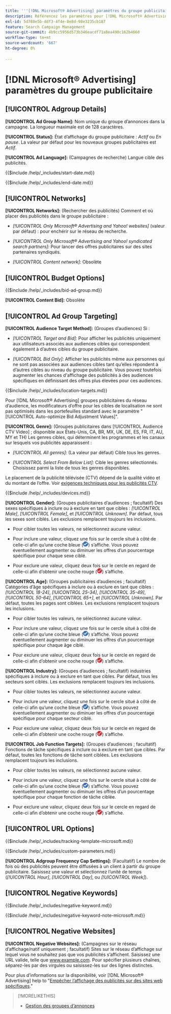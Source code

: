 ```yaml
---
title: '''[!DNL Microsoft® Advertising] paramètres du groupe publicitaire'
description: Référencez les paramètres pour [!DNL Microsoft® Advertising] groupes publicitaires.
exl-id: 5d788e5b-ddf3-4f4e-8e8d-98e3235cb187
feature: Search Campaign Management
source-git-commit: 4b9cc5956d573b346eacdf71a8ea490c162b4660
workflow-type: tm+mt
source-wordcount: '667'
ht-degree: 0%

---
```


# [!DNL Microsoft® Advertising] paramètres du groupe publicitaire

## [!UICONTROL Adgroup Details]

**[!UICONTROL Ad Group Name]:** Nom unique du groupe d’annonces dans la campagne. La longueur maximale est de 128 caractères.

**[!UICONTROL Status]:** État d’affichage du groupe publicitaire : *Actif* ou *En pause*. La valeur par défaut pour les nouveaux groupes publicitaires est *Actif*.

**[!UICONTROL Ad Language]:** (Campagnes de recherche) Langue cible des publicités.

<!-- **[!UICONTROL Start Date]:** -->

{{$include /help/_includes/start-date.md}}

<!-- **[!UICONTROL End Date]:** -->

{{$include /help/_includes/end-date.md}}

## [!UICONTROL Networks]

**[!UICONTROL Networks]:** (Rechercher des publicités) Comment et où placer des publicités dans le groupe publicitaire :

* *[!UICONTROL Only Microsoft® Advertising and Yahoo! websites]* (valeur par défaut) : pour enchérir sur le réseau de recherche.

* *[!UICONTROL Only Microsoft® Advertising and Yahoo! syndicated search partners]:* Pour lancer des offres publicitaires sur des sites partenaires syndiqués.

* *[!UICONTROL Content network]:* Obsolète

## [!UICONTROL Budget Options]

<!-- **[!UICONTROL Bid]:** -->

{{$include /help/_includes/bid-ad-group.md}}

**[!UICONTROL Content Bid]:** Obsolète

## [!UICONTROL Ad Group Targeting]

**[!UICONTROL Audience Target Method]:** (Groupes d’audiences) Si :

* *[!UICONTROL Target and Bid]:* Pour afficher les publicités uniquement aux utilisateurs associés aux audiences cibles qui correspondent également à d’autres cibles du groupe publicitaire.

* *[!UICONTROL Bid Only]:* Afficher les publicités même aux personnes qui ne sont pas associées aux audiences cibles tant qu’elles répondent à d’autres cibles au niveau du groupe publicitaire. Vous pouvez toutefois augmenter les chances d&#39;affichage des publicités à des audiences spécifiques en définissant des offres plus élevées pour ces audiences.

<!-- **[!UICONTROL Location Target]:** -->

{{$include /help/_includes/location-targets.md}}

Pour [!DNL Microsoft® Advertising] groupes publicitaires du réseau d’audience, les modificateurs d’offre pour les cibles de localisation ne sont pas optimisés dans les portefeuilles standard avec le paramètre &quot;[!UICONTROL Auto-optimize Bid Adjustment Values]&quot;.

**[!UICONTROL Genre]:** (Groupes publicitaires dans [!UICONTROL Audience CTV Video] ; disponible aux États-Unis, CA, BR, MX, UK, DE, ES, FR, IT, AU, MY et TH<!-- Should that go in the campaign sub-type description instead, or is this applicable for this feature only? -->) Les genres cibles, qui déterminent les programmes et les canaux sur lesquels vos publicités apparaissent :

* *[!UICONTROL All genres]:* (La valeur par défaut) Cible tous les genres.

* *[!UICONTROL Select From Below List]:* Cible les genres sélectionnés. Choisissez parmi la liste de tous les genres disponibles.

Le placement de la publicité télévisée (CTV) dépend de la qualité vidéo et du montant de l’offre. Voir [exigences techniques pour les publicités CTV](https://help.ads.microsoft.com/#apex/ads/en/60102/0/#TechnicalRequirements).

<!-- **[!UICONTROL Devices]:** -->

{{$include /help/_includes/devices.md}}

**[!UICONTROL Gender]:** (Groupes publicitaires d’audiences ; facultatif) Des sexes spécifiques à inclure ou à exclure en tant que cibles : *[!UICONTROL Male]*, *[!UICONTROL Female]*, et *[!UICONTROL Unknown]*. Par défaut, tous les sexes sont ciblés. Les exclusions remplacent toujours les inclusions.

* Pour cibler toutes les valeurs, ne sélectionnez aucune valeur.

* Pour inclure une valeur, cliquez une fois sur le cercle situé à côté de celle-ci afin qu’une coche bleue (![Inclure](/help/search-social-commerce/assets/include.png "Inclure")) s’affiche. Vous pouvez éventuellement augmenter ou diminuer les offres d’un pourcentage spécifique pour chaque sexe ciblé.

* Pour exclure une valeur, cliquez deux fois sur le cercle en regard de celle-ci afin d’obtenir une coche rouge (![Exclure](/help/search-social-commerce/assets/exclude.png "Exclure")) s’affiche.

**[!UICONTROL Age]:** (Groupes publicitaires d’audiences ; facultatif) Catégories d’âge spécifiques à inclure ou à exclure en tant que cibles : *[!UICONTROL 18-24]*, *[!UICONTROL 25-34]*, *[!UICONTROL 35-49]*, *[!UICONTROL 50-64]*, *[!UICONTROL 65+]*, et *[!UICONTROL Unknown]*. Par défaut, toutes les pages sont ciblées. Les exclusions remplacent toujours les inclusions.

* Pour cibler toutes les valeurs, ne sélectionnez aucune valeur.

* Pour inclure une valeur, cliquez une fois sur le cercle situé à côté de celle-ci afin qu’une coche bleue (![Inclure](/help/search-social-commerce/assets/include.png "Inclure")) s’affiche. Vous pouvez éventuellement augmenter ou diminuer les offres d’un pourcentage spécifique pour chaque âge ciblé.

* Pour exclure une valeur, cliquez deux fois sur le cercle en regard de celle-ci afin d’obtenir une coche rouge (![Exclure](/help/search-social-commerce/assets/exclude.png "Exclure")) s’affiche.

**[!UICONTROL Industry]:** (Groupes d’audiences ; facultatif) industries spécifiques à inclure ou à exclure en tant que cibles. Par défaut, tous les secteurs sont ciblés. Les exclusions remplacent toujours les inclusions.

* Pour cibler toutes les valeurs, ne sélectionnez aucune valeur.

* Pour inclure une valeur, cliquez une fois sur le cercle situé à côté de celle-ci afin qu’une coche bleue (![Inclure](/help/search-social-commerce/assets/include.png "Inclure")) s’affiche. Vous pouvez éventuellement augmenter ou diminuer les offres d’un pourcentage spécifique pour chaque secteur ciblé.

* Pour exclure une valeur, cliquez deux fois sur le cercle en regard de celle-ci afin d’obtenir une coche rouge (![Exclure](/help/search-social-commerce/assets/exclude.png "Exclure")) s’affiche.

**[!UICONTROL Job Function Targets]:** (Groupes d’audiences ; facultatif) Fonctions de tâche spécifiques à inclure ou à exclure en tant que cibles. Par défaut, toutes les fonctions de tâche sont ciblées. Les exclusions remplacent toujours les inclusions.

* Pour cibler toutes les valeurs, ne sélectionnez aucune valeur.

* Pour inclure une valeur, cliquez une fois sur le cercle situé à côté de celle-ci afin qu’une coche bleue (![Inclure](/help/search-social-commerce/assets/include.png "Inclure")) s’affiche. Vous pouvez éventuellement augmenter ou diminuer les offres d’un pourcentage spécifique pour chaque fonction de tâche ciblée.

* Pour exclure une valeur, cliquez deux fois sur le cercle en regard de celle-ci afin d’obtenir une coche rouge (![Exclure](/help/search-social-commerce/assets/exclude.png "Exclure")) s’affiche.

## [!UICONTROL URL Options]

<!-- **[!UICONTROL Tracking Template]:** -->

{{$include /help/_includes/tracking-template-microsoft.md}}

<!-- **[!UICONTROL Custom Parameters]:** -->

{{$include /help/_includes/custom-parameters.md}}

**[!UICONTROL Adgroup Frequency Cap Settings]:** (Facultatif) Le nombre de fois où des publicités peuvent être diffusées à un client à partir du groupe publicitaire. Saisissez une valeur et sélectionnez l’unité de temps (*[!UICONTROL Hour]*, *[!UICONTROL Day]*, ou *[!UICONTROL Week]*).

## [!UICONTROL Negative Keywords]

<!-- **[!UICONTROL Negative Keywords]:** -->

{{$include /help/_includes/negative-keyword.md}}

<!-- Note for **[!UICONTROL Negative Keywords]:** -->

{{$include /help/_includes/negative-keyword-note-microsoft.md}}

## [!UICONTROL Negative Websites]

**[!UICONTROL Negative Websites]:** (Campagnes sur le réseau d’affichage/natif uniquement ; facultatif) Sites sur le réseau d’affichage sur lequel vous ne souhaitez pas que vos publicités s’affichent. Saisissez une URL valide, telle que www.example.com. Pour spécifier plusieurs chaînes, séparez-les par des virgules ou saisissez-les sur des lignes distinctes.

Pour plus d’informations sur la disponibilité, voir [!DNL Microsoft® Advertising] help to &quot;[Empêcher l’affichage des publicités sur des sites web spécifiques](https://help.ads.microsoft.com/#apex/bae/en/14061/0).&quot;

>[!MORELIKETHIS]
>
>* [Gestion des groupes d’annonces](/help/search-social-commerce/campaign-management/campaigns/ad-group-manage.md)
